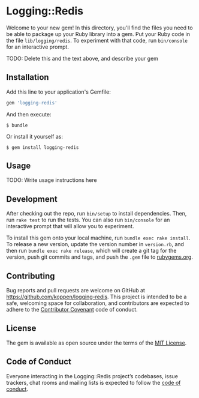 # Logging::Redis

Welcome to your new gem! In this directory, you'll find the files you need to be able to package up your Ruby library into a gem. Put your Ruby code in the file `lib/logging/redis`. To experiment with that code, run `bin/console` for an interactive prompt.

TODO: Delete this and the text above, and describe your gem

## Installation

Add this line to your application's Gemfile:

```ruby
gem 'logging-redis'
```

And then execute:

    $ bundle

Or install it yourself as:

    $ gem install logging-redis

## Usage

TODO: Write usage instructions here

## Development

After checking out the repo, run `bin/setup` to install dependencies. Then, run `rake test` to run the tests. You can also run `bin/console` for an interactive prompt that will allow you to experiment.

To install this gem onto your local machine, run `bundle exec rake install`. To release a new version, update the version number in `version.rb`, and then run `bundle exec rake release`, which will create a git tag for the version, push git commits and tags, and push the `.gem` file to [rubygems.org](https://rubygems.org).

## Contributing

Bug reports and pull requests are welcome on GitHub at https://github.com/koppen/logging-redis. This project is intended to be a safe, welcoming space for collaboration, and contributors are expected to adhere to the [Contributor Covenant](http://contributor-covenant.org) code of conduct.

## License

The gem is available as open source under the terms of the [MIT License](https://opensource.org/licenses/MIT).

## Code of Conduct

Everyone interacting in the Logging::Redis project’s codebases, issue trackers, chat rooms and mailing lists is expected to follow the [code of conduct](https://github.com/koppen/logging-redis/blob/master/CODE_OF_CONDUCT.md).
